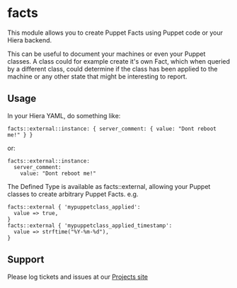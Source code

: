 facts
=====

This module allows you to create Puppet Facts using Puppet code or your Hiera backend.

This can be useful to document your machines or even your Puppet classes. A class could for example create it's own Fact, which when queried by a different class, could determine if the class has been applied to the machine or any other state that might be interesting to report.

Usage
-------

In your Hiera YAML, do something like:

```
facts::external::instance: { server_comment: { value: "Dont reboot me!" } }
```

or: 

```
facts::external::instance:
  server_comment:
    value: "Dont reboot me!"
```

The Defined Type is available as facts::external, allowing your Puppet classes to create arbitrary Puppet Facts. e.g.

```
facts::external { 'mypuppetclass_applied':
  value => true,
}
facts::external { 'mypuppetclass_applied_timestamp':
  value => strftime("%Y-%m-%d"),
}
```

Support
-------

Please log tickets and issues at our [Projects site](http://github.com/meltwater/puppet-facts)
